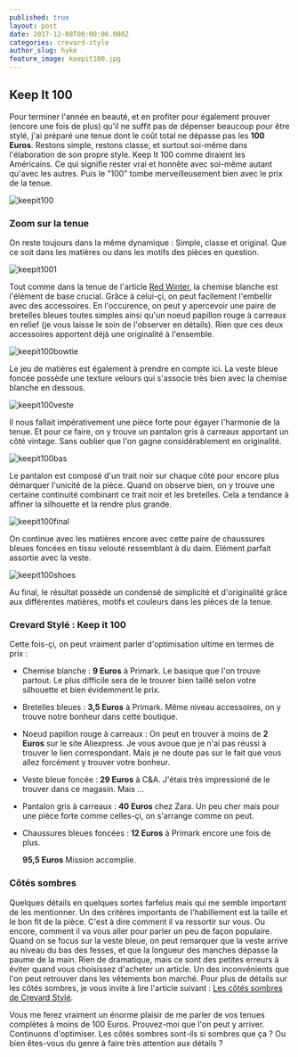 ```yaml
---
published: true
layout: post
date: 2017-12-08T00:00:00.000Z
categories: crevard-style
author_slug: hyke
feature_image: keepit100.jpg
---
```

## Keep It 100

Pour terminer l'année en beauté, et en profiter pour également prouver (encore une fois de plus) qu'il ne suffit pas de dépenser beaucoup pour être stylé,  j'ai préparé une tenue dont le coût total ne dépasse pas les **100 Euros**. Restons simple, restons classe, et surtout soi-même dans l'élaboration de son propre style. Keep It 100 comme diraient les Américains. Ce qui signifie rester vrai et honnête avec soi-même autant qu'avec les autres. Puis le "100" tombe merveilleusement bien avec le prix de la tenue. 

![keepit100]({{site.url}}/{{site.baseurl}}img/keepit100.jpg)

### Zoom sur la tenue

On reste toujours dans la même dynamique : Simple, classe et original. Que ce soit dans les matières ou dans les motifs des pièces en question.  

![keepit1001]({{site.url}}/{{site.baseurl}}img/keepit1001.jpg)

Tout comme dans la tenue de l'article [Red Winter](http://www.crevardstyle.com/Red-Winter), la chemise blanche est l'élément de base crucial. Grâce à celui-çi, on peut facilement l'embellir avec des accessoires. En l'occurence, on peut y apercevoir une paire de bretelles bleues toutes simples ainsi qu'un noeud papillon rouge à carreaux en relief (je vous laisse le soin de l'observer en détails). Rien que ces deux accessoires apportent déjà une originalité à l'ensemble.

![keepit100bowtie]({{site.url}}/{{site.baseurl}}img/keepit100bowtie.jpg)

Le jeu de matières est également à prendre en compte ici. La veste bleue foncée possède une texture velours qui s'associe très bien avec la chemise blanche en dessous.

![keepit100veste]({{site.url}}/{{site.baseurl}}img/keepit100veste.png)

Il nous fallait impérativement une pièce forte pour égayer l'harmonie de la tenue. Et pour ce faire, on y trouve un pantalon gris à carreaux apportant un côté vintage. Sans oublier que l'on gagne considérablement en originalité.

![keepit100bas]({{site.url}}/{{site.baseurl}}img/keepit100bas.png)

Le pantalon est composé d'un trait noir sur chaque côté pour encore plus démarquer l'unicité de la pièce. Quand on observe bien, on y trouve une certaine continuité combinant ce trait noir et les bretelles. Cela a tendance à affiner la silhouette et la rendre plus grande.

![keepit100final]({{site.url}}/{{site.baseurl}}img/keepit100final.jpg)

On continue avec les matières encore avec cette paire de chaussures bleues foncées en tissu velouté ressemblant à du daim. Elément parfait assortie avec la veste.

![keepit100shoes]({{site.url}}/{{site.baseurl}}img/keepit100shoes.jpg)

Au final, le résultat possède un condensé de simplicité et d'originalité grâce aux différentes matières, motifs et couleurs dans les pièces de la tenue.  

### Crevard Stylé : Keep it 100

Cette fois-çi, on peut vraiment parler d'optimisation ultime en termes de prix :

* Chemise blanche : **9 Euros** à Primark. Le basique que l'on trouve partout. Le plus difficile sera de le trouver bien taillé selon votre silhouette et bien évidemment le prix.

* Bretelles bleues : **3,5 Euros** à Primark. Même niveau accessoires, on y trouve notre bonheur dans cette boutique.

* Noeud papillon rouge à carreaux : On peut en trouver à moins de **2 Euros** sur le site Aliexpress. Je vous avoue que je n'ai pas réussi à trouver le lien correspondant. Mais je ne doute pas sur le fait que vous allez forcément y trouver votre bonheur.

* Veste bleue foncée : **29 Euros** à C&A. J'étais très impressioné de le trouver dans ce magasin. Mais ...

* Pantalon gris à carreaux : **40 Euros** chez Zara. Un peu cher mais pour une pièce forte comme celles-çi, on s'arrange comme on peut.

* Chaussures bleues foncées : **12 Euros** à Primark encore une fois de plus.

	**95,5 Euros** Mission accomplie. 
    
### Côtés sombres

Quelques détails en quelques sortes farfelus mais qui me semble important de les mentionner. Un des critères importants de l'habillement est la taille et le bon fit de la pièce. C'est à dire comment il va ressortir sur vous. Ou encore, comment il va vous aller pour parler un peu de façon populaire. Quand on se focus sur la veste bleue, on peut remarquer que la veste arrive au niveau du bas des fesses, et que la longueur des manches dépasse la paume de la main. Rien de dramatique, mais ce sont des petites erreurs à éviter quand vous choisissez d'acheter un article. Un des inconvénients que l'on peut retrouver dans les vêtements bon marché. Pour plus de détails sur les côtés sombres, je vous invite à lire l'article suivant : [Les côtés sombres de Crevard Stylé](http://www.crevardstyle.com/Les-c%C3%B4t%C3%A9s-Sombres-de-Crevard-Styl%C3%A9).  

Vous me ferez vraiment un énorme plaisir de me parler de vos tenues complètes à moins de 100 Euros. Prouvez-moi que l'on peut y arriver. Continuons d'optimiser. Les côtés sombres sont-ils si sombres que ça ? Ou bien êtes-vous du genre à faire très attention aux détails ?